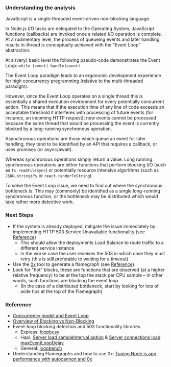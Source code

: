 ### Understanding the analysis

JavaScript is a single-threaded event-driven non-blocking language.

In Node.js I/O tasks are delegated to the Operating System, JavaScript functions (callbacks)
are invoked once a related I/O operation is complete. At a rudimentary level, the process of
queueing events and later handling results in-thread is conceptually achieved with the
"Event Loop" abstraction.

At a (very) basic level the following pseudo-code demonstrates the Event Loop:
`while (event) handle(event)`

The Event Loop paradigm leads to an ergonomic development experience for high concurrency programming
(relative to the multi-threaded paradigm).

However, since the Event Loop operates on a single thread this is essentially a shared
execution environment for every potentially concurrent action. This means that if the
execution time of any line of code exceeds an acceptable threshold it interferes with
processing of future events (for instance, an incoming HTTP request); new events cannot
be processed because the same thread that would be processing the event is currently
blocked by a long-running synchronous operation.

Asynchronous operations are those which queue an event for later handling, they tend to be
identified by an API that requires a callback, or uses promises (or async/await).

Whereas synchronous operations simply return a value. Long running synchronous operations are either
functions that perform blocking I/O (such as `fs.readFileSync`) or potentially resource intensive
algorithms (such as `JSON.stringify` or `react.renderToString`).

To solve the Event Loop issue, we need to find out where the synchronous bottleneck is.
This may (commonly) be identified as a single long-running synchronous function, or
the bottleneck may be distributed which would take rather more detective work.

### Next Steps
- If the system is already deployed, mitigate the issue immediately by implementing
  HTTP 503 Service Unavailable functionality (see [Reference](#reference))
  - This should allow the deployments Load Balance to route traffic to a different service instance
  - In the worse case the user receives the 503 in which case they must retry (this is still preferable to waiting for a timeout)
- Use the [0x](https://www.npmjs.com/package/0x) tool to generate a flamegraph (see [Reference](#reference)).
- Look for "hot" blocks, these are functions that are observed (at a higher relative frequency) to be at the top the stack per CPU sample – in other words, such functions are blocking the event loop
  - (In the case of a distributed bottleneck, start by looking for lots of wide tips at the top of the Flamegraph)

### Reference

- [Concurrency model and Event Loop
](https://developer.mozilla.org/en-US/docs/Web/JavaScript/EventLoop)
- [Overview of Blocking vs Non-Blocking](https://nodejs.org/en/docs/guides/blocking-vs-non-blocking/)
- Event-loop blocking detection and 503 functionality libraries
  - Express: [loopbusy](https://www.npmjs.com/package/loopbusy)
  - Hapi: [Server load sampleInterval option](https://hapijs.com/api#new-serveroptions) & [Server connections load maxEventLoopDelay](https://hapijs.com/api#new-serveroptions)
  - General: [loopbench](https://www.npmjs.com/package/loopbench)
- Understanding Flamegraphs and how to use 0x: [Tuning Node.js app performance with autocannon and 0x](https://www.nearform.com/blog/tuning-node-js-app-performance-with-autocannon-and-0x/)
